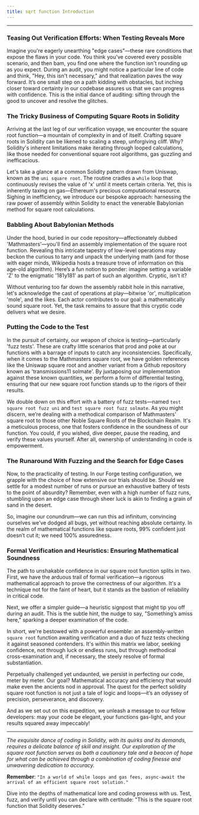 ```yaml
---
title: sqrt function Introduction
---
```


---

### Teasing Out Verification Efforts: When Testing Reveals More

Imagine you're eagerly unearthing "edge cases"—these rare conditions that expose the flaws in your code. You think you've covered every possible scenario, and then bam, you find one where the function isn't rounding up as you expect. During an audit, you might notice a particular line of code and think, "Hey, this isn't necessary," and that realization paves the way forward. It’s one small step on a path kidding with obstacles, but inching closer toward certainty in our codebase assures us that we can progress with confidence. This is the initial dance of auditing: sifting through the good to uncover and resolve the glitches.

### The Tricky Business of Computing Square Roots in Solidity

Arriving at the last leg of our verification voyage, we encounter the square root function—a mountain of complexity in and of itself. Crafting square roots in Solidity can be likened to scaling a steep, unforgiving cliff. Why? Solidity's inherent limitations make iterating through looped calculations, like those needed for conventional square root algorithms, gas guzzling and inefficacious.

Let's take a glance at a common Solidity pattern drawn from Uniswap, known as the `uni square root`. The routine cradles a `while` loop that continuously revises the value of 'x' until it meets certain criteria. Yet, this is inherently taxing on gas—Ethereum's precious computational resource. Sighing in inefficiency, we introduce our bespoke approach: harnessing the raw power of assembly within Solidity to enact the venerable Babylonian method for square root calculations.

### Babbling About Babylonian Methods

Under the hood, buried in our code repository—affectionately dubbed 'Mathmasters'—you'll find an assembly implementation of the square root function. Revealing this intricate tapestry of low-level operations may beckon the curious to tarry and unpack the underlying math (and for those with eager minds, Wikipedia hosts a treasure trove of information on this age-old algorithm). Here’s a fun notion to ponder: imagine setting a variable 'Z' to the enigmatic '181y181' as part of such an algorithm. Cryptic, isn't it?

Without venturing too far down the assembly rabbit hole in this narrative, let's acknowledge the cast of operations at play—bitwise 'or', multiplication 'mole', and the likes. Each actor contributes to our goal: a mathematically sound square root. Yet, the task remains to assure that this cryptic code delivers what we desire.

### Putting the Code to the Test

In the pursuit of certainty, our weapon of choice is testing—particularly 'fuzz tests'. These are crafty little scenarios that prod and poke at our functions with a barrage of inputs to catch any inconsistencies. Specifically, when it comes to the Mathmasters square root, we have golden references like the Uniswap square root and another variant from a Github repository known as 'transmissions11 solmate'. By juxtaposing our implementation against these known quantities, we perform a form of differential testing, ensuring that our new square root function stands up to the rigors of their results.

We double down on this effort with a battery of fuzz tests—named `test square root fuzz uni` and `test square root fuzz solmate`. As you might discern, we’re dealing with a methodical comparison of Mathmasters' square root to those other Noble Square Roots of the Blockchain Realm. It's a meticulous process, one that fosters confidence in the soundness of our function. You could, if you wished, dive deeper, pause the reading, and verify these values yourself. After all, ownership of understanding in code is empowerment.

### The Runaround With Fuzzing and the Search for Edge Cases

Now, to the practicality of testing. In our Forge testing configuration, we grapple with the choice of how extensive our trials should be. Should we settle for a modest number of runs or pursue an exhaustive battery of tests to the point of absurdity? Remember, even with a high number of fuzz runs, stumbling upon an edge case through sheer luck is akin to finding a grain of sand in the desert.

So, imagine our conundrum—we can run this ad infinitum, convincing ourselves we’ve dodged all bugs, yet without reaching absolute certainty. In the realm of mathematical functions like square roots, 99% confident just doesn’t cut it; we need 100% assuredness.

### Formal Verification and Heuristics: Ensuring Mathematical Soundness

The path to unshakable confidence in our square root function splits in two. First, we have the arduous trail of formal verification—a rigorous mathematical approach to prove the correctness of our algorithm. It's a technique not for the faint of heart, but it stands as the bastion of reliability in critical code.

Next, we offer a simpler guide—a heuristic signpost that might tip you off during an audit. This is the subtle hint, the nudge to say, "Something’s amiss here," sparking a deeper examination of the code.

In short, we're bestowed with a powerful ensemble: an assembly-written `square root` function awaiting verification and a duo of fuzz tests checking it against seasoned contenders. It's within this matrix we labor, seeking confidence, not through luck or endless runs, but through methodical cross-examination and, if necessary, the steely resolve of formal substantiation.

Perpetually challenged yet undaunted, we persist in perfecting our code, meter by meter. Our goal? Mathematical accuracy and efficiency that would make even the ancients nod in approval. The quest for the perfect solidity square root function is not just a tale of logic and loops—it’s an odyssey of precision, perseverance, and discovery.

And as we set out on this expedition, we unleash a message to our fellow developers: may your code be elegant, your functions gas-light, and your results squared away impeccably!

---

_The exquisite dance of coding in Solidity, with its quirks and its demands, requires a delicate balance of skill and insight. Our exploration of the square root function serves as both a cautionary tale and a beacon of hope for what can be achieved through a combination of coding finesse and unwavering dedication to accuracy._

**Remember**: `"In a world of while loops and gas fees, async-await the arrival of an efficient square root solution."`

Dive into the depths of mathematical lore and coding prowess with us. Test, fuzz, and verify until you can declare with certitude: "This is the square root function that Solidity deserves."
